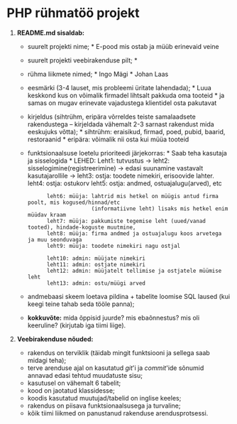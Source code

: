 # PHP rühmatöö projekt

1. **README.md sisaldab:**
    * suurelt projekti nime;
			* E-pood mis ostab ja müüb erinevaid veine
	
    * suurelt projekti veebirakenduse pilt;
			*
			
	* rühma liikmete nimed; 
			* Ingo Mägi
			* Johan Laas
		
    * eesmärki (3-4 lauset, mis probleemi üritate lahendada);
			* Luua keskkond kus on võimalik firmadel lihtsalt pakkuda oma tooteid
			* ja samas on mugav erinevate vajadustega klientidel osta pakutavat
	
	* kirjeldus (sihtrühm, eripära võrreldes teiste samalaadsete rakendustega – kirjeldada vähemalt 2-3 sarnast rakendust mida eeskujuks võtta);
			* sihtrühm: eraisikud, firmad, poed, pubid, baarid, restoraanid
			* eripära: võimalik nii osta kui müüa tooteid
	
	* funktsionaalsuse loetelu prioriteedi järjekorras:
			* Saab teha kasutaja ja sisselogida
			* LEHED:
				Leht1:  tutvustus 
				-> 
				leht2: sisselogimine(registreerimine) 
				->
				edasi suunamine vastavalt kasutajarollile
				->
				leht3: ostja: toodete nimekiri, erisoovide lahter.
				leht4: ostja: ostukorv
				leht5: ostja: andmed, ostuajalugu(arved), etc
				
				leht6: müüja: lahtrid mis hetkel on müügis antud firma poolt, mis kogused/hinnad/etc
							  (informatiivne leht) lisaks mis hetkel enim müüdav kraam
				leht7: müüja: pakkumiste tegemise leht (uued/vanad tooted), hindade-koguste muutmine, 
				leht8: müüja: firma andmed ja ostuajalugu koos arvetega ja muu seonduvaga
				leht9: müüja: toodete nimekiri nagu ostjal
				
				leht10: admin: müüjate nimekiri
				leht11: admin: ostjate nimekiri
				leht12: admin: müüjatelt tellimise ja ostjatele müümise leht
				leht13: admin: ostu/müügi arved
		
    * andmebaasi skeem loetava pildina + tabelite loomise SQL laused (kui keegi teine tahab seda tööle panna);
    * **kokkuvõte:** mida õppisid juurde? mis ebaõnnestus? mis oli keeruline? (kirjutab iga tiimi liige).


2. **Veebirakenduse nõuded:**
    * rakendus on terviklik (täidab mingit funktsiooni ja sellega saab midagi teha);
    * terve arenduse ajal on kasutatud _git_'i ja _commit_'ide sõnumid annavad edasi tehtud muudatuste sisu; 
    * kasutusel on vähemalt 6 tabelit;
    * kood on jaotatud klassidesse;
    * koodis kasutatud muutujad/tabelid on inglise keeles;
    * rakendus on piisava funktsionaalsusega ja turvaline;
    * kõik tiimi liikmed on panustanud rakenduse arendusprotsessi.